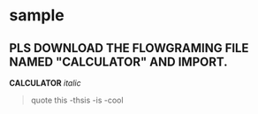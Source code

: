 # sample
## PLS DOWNLOAD THE FLOWGRAMING FILE NAMED "CALCULATOR" AND IMPORT.

**CALCULATOR**
*italic*
> quote this
-thsis
-is
-cool

